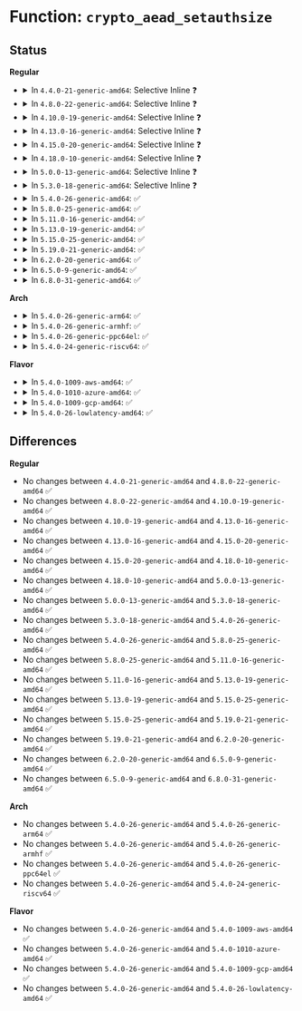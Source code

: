 # Function: <code>crypto_aead_setauthsize</code>

## Status
<b>Regular</b>
<ul>
<li>
<details>
<summary>In <code>4.4.0-21-generic-amd64</code>: Selective Inline ❓</summary>

```c
int crypto_aead_setauthsize(struct crypto_aead * tfm, unsigned int authsize)
```

```json
{
  "name": "crypto_aead_setauthsize",
  "collision_type": "Unique Global",
  "inline_type": "Selective",
  "funcs": [
    {
      "addr": 18446744071582641872,
      "name": "crypto_aead_setauthsize",
      "external": true,
      "loc": "crypto/aead.c:64",
      "file": "crypto/aead.c",
      "inline": "not declared, inlined",
      "caller_inline": [
        "crypto/aead.c:aead_geniv_setauthsize"
      ],
      "caller_func": []
    }
  ],
  "symbols": [
    {
      "addr": 18446744071582641872,
      "name": "crypto_aead_setauthsize",
      "section": ".text",
      "bind": "STB_GLOBAL",
      "size": 58
    }
  ]
}
```
</details>
</li>
<li>
<details>
<summary>In <code>4.8.0-22-generic-amd64</code>: Selective Inline ❓</summary>

```c
int crypto_aead_setauthsize(struct crypto_aead * tfm, unsigned int authsize)
```

```json
{
  "name": "crypto_aead_setauthsize",
  "collision_type": "Unique Global",
  "inline_type": "Selective",
  "funcs": [
    {
      "addr": 18446744071582891312,
      "name": "crypto_aead_setauthsize",
      "external": true,
      "loc": "crypto/aead.c:64",
      "file": "crypto/aead.c",
      "inline": "not declared, inlined",
      "caller_inline": [
        "crypto/aead.c:aead_geniv_setauthsize"
      ],
      "caller_func": []
    }
  ],
  "symbols": [
    {
      "addr": 18446744071582891136,
      "name": "crypto_aead_setauthsize",
      "section": ".text",
      "bind": "STB_GLOBAL",
      "size": 58
    }
  ]
}
```
</details>
</li>
<li>
<details>
<summary>In <code>4.10.0-19-generic-amd64</code>: Selective Inline ❓</summary>

```c
int crypto_aead_setauthsize(struct crypto_aead * tfm, unsigned int authsize)
```

```json
{
  "name": "crypto_aead_setauthsize",
  "collision_type": "Unique Global",
  "inline_type": "Selective",
  "funcs": [
    {
      "addr": 18446744071582987792,
      "name": "crypto_aead_setauthsize",
      "external": true,
      "loc": "crypto/aead.c:64",
      "file": "crypto/aead.c",
      "inline": "not declared, inlined",
      "caller_inline": [
        "crypto/aead.c:aead_geniv_setauthsize"
      ],
      "caller_func": []
    }
  ],
  "symbols": [
    {
      "addr": 18446744071582987616,
      "name": "crypto_aead_setauthsize",
      "section": ".text",
      "bind": "STB_GLOBAL",
      "size": 58
    }
  ]
}
```
</details>
</li>
<li>
<details>
<summary>In <code>4.13.0-16-generic-amd64</code>: Selective Inline ❓</summary>

```c
int crypto_aead_setauthsize(struct crypto_aead * tfm, unsigned int authsize)
```

```json
{
  "name": "crypto_aead_setauthsize",
  "collision_type": "Unique Global",
  "inline_type": "Selective",
  "funcs": [
    {
      "addr": 18446744071583037744,
      "name": "crypto_aead_setauthsize",
      "external": true,
      "loc": "crypto/aead.c:65",
      "file": "crypto/aead.c",
      "inline": "not declared, inlined",
      "caller_inline": [
        "crypto/aead.c:aead_geniv_setauthsize"
      ],
      "caller_func": []
    }
  ],
  "symbols": [
    {
      "addr": 18446744071583037568,
      "name": "crypto_aead_setauthsize",
      "section": ".text",
      "bind": "STB_GLOBAL",
      "size": 58
    }
  ]
}
```
</details>
</li>
<li>
<details>
<summary>In <code>4.15.0-20-generic-amd64</code>: Selective Inline ❓</summary>

```c
int crypto_aead_setauthsize(struct crypto_aead * tfm, unsigned int authsize)
```

```json
{
  "name": "crypto_aead_setauthsize",
  "collision_type": "Unique Global",
  "inline_type": "Selective",
  "funcs": [
    {
      "addr": 18446744071583203072,
      "name": "crypto_aead_setauthsize",
      "external": true,
      "loc": "crypto/aead.c:65",
      "file": "crypto/aead.c",
      "inline": "not declared, inlined",
      "caller_inline": [
        "crypto/aead.c:aead_geniv_setauthsize"
      ],
      "caller_func": [
        "security/keys/big_key.c:big_key_init",
        "crypto/gcm.c:crypto_rfc4543_setauthsize",
        "crypto/gcm.c:crypto_rfc4106_setauthsize"
      ]
    }
  ],
  "symbols": [
    {
      "addr": 18446744071583202896,
      "name": "crypto_aead_setauthsize",
      "section": ".text",
      "bind": "STB_GLOBAL",
      "size": 61
    }
  ]
}
```
</details>
</li>
<li>
<details>
<summary>In <code>4.18.0-10-generic-amd64</code>: Selective Inline ❓</summary>

```c
int crypto_aead_setauthsize(struct crypto_aead * tfm, unsigned int authsize)
```

```json
{
  "name": "crypto_aead_setauthsize",
  "collision_type": "Unique Global",
  "inline_type": "Selective",
  "funcs": [
    {
      "addr": 18446744071583411504,
      "name": "crypto_aead_setauthsize",
      "external": true,
      "loc": "crypto/aead.c:72",
      "file": "crypto/aead.c",
      "inline": "not declared, inlined",
      "caller_inline": [
        "crypto/aead.c:aead_geniv_setauthsize"
      ],
      "caller_func": [
        "security/keys/big_key.c:big_key_init",
        "crypto/gcm.c:crypto_rfc4543_setauthsize",
        "crypto/gcm.c:crypto_rfc4106_setauthsize"
      ]
    }
  ],
  "symbols": [
    {
      "addr": 18446744071583411328,
      "name": "crypto_aead_setauthsize",
      "section": ".text",
      "bind": "STB_GLOBAL",
      "size": 61
    }
  ]
}
```
</details>
</li>
<li>
<details>
<summary>In <code>5.0.0-13-generic-amd64</code>: Selective Inline ❓</summary>

```c
int crypto_aead_setauthsize(struct crypto_aead * tfm, unsigned int authsize)
```

```json
{
  "name": "crypto_aead_setauthsize",
  "collision_type": "Unique Global",
  "inline_type": "Selective",
  "funcs": [
    {
      "addr": 18446744071583533216,
      "name": "crypto_aead_setauthsize",
      "external": true,
      "loc": "crypto/aead.c:74",
      "file": "crypto/aead.c",
      "inline": "not declared, inlined",
      "caller_inline": [
        "crypto/aead.c:aead_geniv_setauthsize"
      ],
      "caller_func": [
        "security/keys/big_key.c:big_key_init",
        "crypto/gcm.c:crypto_rfc4543_setauthsize",
        "crypto/gcm.c:crypto_rfc4106_setauthsize"
      ]
    }
  ],
  "symbols": [
    {
      "addr": 18446744071583533040,
      "name": "crypto_aead_setauthsize",
      "section": ".text",
      "bind": "STB_GLOBAL",
      "size": 61
    }
  ]
}
```
</details>
</li>
<li>
<details>
<summary>In <code>5.3.0-18-generic-amd64</code>: Selective Inline ❓</summary>

```c
int crypto_aead_setauthsize(struct crypto_aead * tfm, unsigned int authsize)
```

```json
{
  "name": "crypto_aead_setauthsize",
  "collision_type": "Unique Global",
  "inline_type": "Selective",
  "funcs": [
    {
      "addr": 18446744071583721168,
      "name": "crypto_aead_setauthsize",
      "external": true,
      "loc": "crypto/aead.c:69",
      "file": "crypto/aead.c",
      "inline": "not declared, inlined",
      "caller_inline": [
        "crypto/aead.c:aead_geniv_setauthsize"
      ],
      "caller_func": [
        "security/keys/big_key.c:big_key_init",
        "crypto/gcm.c:crypto_rfc4543_setauthsize",
        "crypto/gcm.c:crypto_rfc4106_setauthsize"
      ]
    }
  ],
  "symbols": [
    {
      "addr": 18446744071583720992,
      "name": "crypto_aead_setauthsize",
      "section": ".text",
      "bind": "STB_GLOBAL",
      "size": 61
    }
  ]
}
```
</details>
</li>
<li>
<details>
<summary>In <code>5.4.0-26-generic-amd64</code>: ✅</summary>

```c
int crypto_aead_setauthsize(struct crypto_aead * tfm, unsigned int authsize)
```

```json
{
  "name": "crypto_aead_setauthsize",
  "collision_type": "Unique Global",
  "inline_type": "No",
  "funcs": [
    {
      "addr": 18446744071583830704,
      "name": "crypto_aead_setauthsize",
      "external": true,
      "loc": "crypto/aead.c:69",
      "file": "crypto/aead.c",
      "inline": "seen, unknown",
      "caller_inline": [],
      "caller_func": [
        "security/keys/big_key.c:big_key_init",
        "crypto/aead.c:aead_geniv_setauthsize",
        "crypto/gcm.c:crypto_rfc4543_setauthsize",
        "crypto/gcm.c:crypto_rfc4106_setauthsize"
      ]
    }
  ],
  "symbols": [
    {
      "addr": 18446744071583830704,
      "name": "crypto_aead_setauthsize",
      "section": ".text",
      "bind": "STB_GLOBAL",
      "size": 77
    }
  ]
}
```
</details>
</li>
<li>
<details>
<summary>In <code>5.8.0-25-generic-amd64</code>: ✅</summary>

```c
int crypto_aead_setauthsize(struct crypto_aead * tfm, unsigned int authsize)
```

```json
{
  "name": "crypto_aead_setauthsize",
  "collision_type": "Unique Global",
  "inline_type": "No",
  "funcs": [
    {
      "addr": 18446744071584226144,
      "name": "crypto_aead_setauthsize",
      "external": true,
      "loc": "crypto/aead.c:64",
      "file": "crypto/aead.c",
      "inline": "seen, unknown",
      "caller_inline": [],
      "caller_func": [
        "crypto/geniv.c:aead_geniv_setauthsize",
        "crypto/gcm.c:crypto_rfc4543_setauthsize",
        "crypto/gcm.c:crypto_rfc4106_setauthsize"
      ]
    }
  ],
  "symbols": [
    {
      "addr": 18446744071584226144,
      "name": "crypto_aead_setauthsize",
      "section": ".text",
      "bind": "STB_GLOBAL",
      "size": 77
    }
  ]
}
```
</details>
</li>
<li>
<details>
<summary>In <code>5.11.0-16-generic-amd64</code>: ✅</summary>

```c
int crypto_aead_setauthsize(struct crypto_aead * tfm, unsigned int authsize)
```

```json
{
  "name": "crypto_aead_setauthsize",
  "collision_type": "Unique Global",
  "inline_type": "No",
  "funcs": [
    {
      "addr": 18446744071584344528,
      "name": "crypto_aead_setauthsize",
      "external": true,
      "loc": "crypto/aead.c:64",
      "file": "crypto/aead.c",
      "inline": "seen, unknown",
      "caller_inline": [],
      "caller_func": [
        "crypto/geniv.c:aead_geniv_setauthsize",
        "crypto/gcm.c:crypto_rfc4543_setauthsize",
        "crypto/gcm.c:crypto_rfc4106_setauthsize"
      ]
    }
  ],
  "symbols": [
    {
      "addr": 18446744071584344528,
      "name": "crypto_aead_setauthsize",
      "section": ".text",
      "bind": "STB_GLOBAL",
      "size": 78
    }
  ]
}
```
</details>
</li>
<li>
<details>
<summary>In <code>5.13.0-19-generic-amd64</code>: ✅</summary>

```c
int crypto_aead_setauthsize(struct crypto_aead * tfm, unsigned int authsize)
```

```json
{
  "name": "crypto_aead_setauthsize",
  "collision_type": "Unique Global",
  "inline_type": "No",
  "funcs": [
    {
      "addr": 18446744071584379008,
      "name": "crypto_aead_setauthsize",
      "external": true,
      "loc": "crypto/aead.c:64",
      "file": "crypto/aead.c",
      "inline": "seen, unknown",
      "caller_inline": [],
      "caller_func": [
        "crypto/geniv.c:aead_geniv_setauthsize",
        "crypto/gcm.c:crypto_rfc4543_setauthsize",
        "crypto/gcm.c:crypto_rfc4106_setauthsize"
      ]
    }
  ],
  "symbols": [
    {
      "addr": 18446744071584379008,
      "name": "crypto_aead_setauthsize",
      "section": ".text",
      "bind": "STB_GLOBAL",
      "size": 77
    }
  ]
}
```
</details>
</li>
<li>
<details>
<summary>In <code>5.15.0-25-generic-amd64</code>: ✅</summary>

```c
int crypto_aead_setauthsize(struct crypto_aead * tfm, unsigned int authsize)
```

```json
{
  "name": "crypto_aead_setauthsize",
  "collision_type": "Unique Global",
  "inline_type": "No",
  "funcs": [
    {
      "addr": 18446744071584774240,
      "name": "crypto_aead_setauthsize",
      "external": true,
      "loc": "crypto/aead.c:64",
      "file": "crypto/aead.c",
      "inline": "seen, unknown",
      "caller_inline": [],
      "caller_func": [
        "crypto/geniv.c:aead_geniv_setauthsize",
        "crypto/gcm.c:crypto_rfc4543_setauthsize",
        "crypto/gcm.c:crypto_rfc4106_setauthsize"
      ]
    }
  ],
  "symbols": [
    {
      "addr": 18446744071584774240,
      "name": "crypto_aead_setauthsize",
      "section": ".text",
      "bind": "STB_GLOBAL",
      "size": 77
    }
  ]
}
```
</details>
</li>
<li>
<details>
<summary>In <code>5.19.0-21-generic-amd64</code>: ✅</summary>

```c
int crypto_aead_setauthsize(struct crypto_aead * tfm, unsigned int authsize)
```

```json
{
  "name": "crypto_aead_setauthsize",
  "collision_type": "Unique Global",
  "inline_type": "No",
  "funcs": [
    {
      "addr": 18446744071585459040,
      "name": "crypto_aead_setauthsize",
      "external": true,
      "loc": "crypto/aead.c:64",
      "file": "crypto/aead.c",
      "inline": "seen, unknown",
      "caller_inline": [],
      "caller_func": [
        "crypto/geniv.c:aead_geniv_setauthsize",
        "crypto/gcm.c:crypto_rfc4543_setauthsize",
        "crypto/gcm.c:crypto_rfc4106_setauthsize"
      ]
    }
  ],
  "symbols": [
    {
      "addr": 18446744071585459040,
      "name": "crypto_aead_setauthsize",
      "section": ".text",
      "bind": "STB_GLOBAL",
      "size": 100
    }
  ]
}
```
</details>
</li>
<li>
<details>
<summary>In <code>6.2.0-20-generic-amd64</code>: ✅</summary>

```c
int crypto_aead_setauthsize(struct crypto_aead * tfm, unsigned int authsize)
```

```json
{
  "name": "crypto_aead_setauthsize",
  "collision_type": "Unique Global",
  "inline_type": "No",
  "funcs": [
    {
      "addr": 18446744071586218016,
      "name": "crypto_aead_setauthsize",
      "external": true,
      "loc": "crypto/aead.c:64",
      "file": "crypto/aead.c",
      "inline": "seen, unknown",
      "caller_inline": [],
      "caller_func": [
        "crypto/geniv.c:aead_geniv_setauthsize",
        "crypto/gcm.c:crypto_rfc4543_setauthsize",
        "crypto/gcm.c:crypto_rfc4106_setauthsize"
      ]
    }
  ],
  "symbols": [
    {
      "addr": 18446744071586218016,
      "name": "crypto_aead_setauthsize",
      "section": ".text",
      "bind": "STB_GLOBAL",
      "size": 100
    }
  ]
}
```
</details>
</li>
<li>
<details>
<summary>In <code>6.5.0-9-generic-amd64</code>: ✅</summary>

```c
int crypto_aead_setauthsize(struct crypto_aead * tfm, unsigned int authsize)
```

```json
{
  "name": "crypto_aead_setauthsize",
  "collision_type": "Unique Global",
  "inline_type": "No",
  "funcs": [
    {
      "addr": 18446744071586453312,
      "name": "crypto_aead_setauthsize",
      "external": true,
      "loc": "crypto/aead.c:74",
      "file": "crypto/aead.c",
      "inline": "seen, unknown",
      "caller_inline": [],
      "caller_func": [
        "crypto/geniv.c:aead_geniv_setauthsize",
        "crypto/gcm.c:crypto_rfc4543_setauthsize",
        "crypto/gcm.c:crypto_rfc4106_setauthsize"
      ]
    }
  ],
  "symbols": [
    {
      "addr": 18446744071586453312,
      "name": "crypto_aead_setauthsize",
      "section": ".text",
      "bind": "STB_GLOBAL",
      "size": 100
    }
  ]
}
```
</details>
</li>
<li>
<details>
<summary>In <code>6.8.0-31-generic-amd64</code>: ✅</summary>

```c
int crypto_aead_setauthsize(struct crypto_aead * tfm, unsigned int authsize)
```

```json
{
  "name": "crypto_aead_setauthsize",
  "collision_type": "Unique Global",
  "inline_type": "No",
  "funcs": [
    {
      "addr": 18446744071586719200,
      "name": "crypto_aead_setauthsize",
      "external": true,
      "loc": "crypto/aead.c:74",
      "file": "crypto/aead.c",
      "inline": "seen, unknown",
      "caller_inline": [],
      "caller_func": [
        "crypto/geniv.c:aead_geniv_setauthsize",
        "crypto/gcm.c:crypto_rfc4543_setauthsize",
        "crypto/gcm.c:crypto_rfc4106_setauthsize"
      ]
    }
  ],
  "symbols": [
    {
      "addr": 18446744071586719200,
      "name": "crypto_aead_setauthsize",
      "section": ".text",
      "bind": "STB_GLOBAL",
      "size": 100
    }
  ]
}
```
</details>
</li>
</ul>
<b>Arch</b>
<ul>
<li>
<details>
<summary>In <code>5.4.0-26-generic-arm64</code>: ✅</summary>

```c
int crypto_aead_setauthsize(struct crypto_aead * tfm, unsigned int authsize)
```

```json
{
  "name": "crypto_aead_setauthsize",
  "collision_type": "Unique Global",
  "inline_type": "No",
  "funcs": [
    {
      "addr": 18446603336495641984,
      "name": "crypto_aead_setauthsize",
      "external": true,
      "loc": "crypto/aead.c:69",
      "file": "crypto/aead.c",
      "inline": "seen, unknown",
      "caller_inline": [],
      "caller_func": [
        "security/keys/big_key.c:big_key_init",
        "crypto/aead.c:aead_geniv_setauthsize",
        "crypto/gcm.c:crypto_rfc4543_setauthsize",
        "crypto/gcm.c:crypto_rfc4106_setauthsize"
      ]
    }
  ],
  "symbols": [
    {
      "addr": 18446603336495641984,
      "name": "crypto_aead_setauthsize",
      "section": ".text",
      "bind": "STB_GLOBAL",
      "size": 104
    }
  ]
}
```
</details>
</li>
<li>
<details>
<summary>In <code>5.4.0-26-generic-armhf</code>: ✅</summary>

```c
int crypto_aead_setauthsize(struct crypto_aead * tfm, unsigned int authsize)
```

```json
{
  "name": "crypto_aead_setauthsize",
  "collision_type": "Unique Global",
  "inline_type": "No",
  "funcs": [
    {
      "addr": 3228997612,
      "name": "crypto_aead_setauthsize",
      "external": true,
      "loc": "crypto/aead.c:69",
      "file": "crypto/aead.c",
      "inline": "seen, unknown",
      "caller_inline": [],
      "caller_func": [
        "security/keys/big_key.c:big_key_init",
        "crypto/aead.c:aead_geniv_setauthsize",
        "crypto/gcm.c:crypto_rfc4543_setauthsize",
        "crypto/gcm.c:crypto_rfc4106_setauthsize"
      ]
    }
  ],
  "symbols": [
    {
      "addr": 3228997612,
      "name": "crypto_aead_setauthsize",
      "section": ".text",
      "bind": "STB_GLOBAL",
      "size": 108
    }
  ]
}
```
</details>
</li>
<li>
<details>
<summary>In <code>5.4.0-26-generic-ppc64el</code>: ✅</summary>

```c
int crypto_aead_setauthsize(struct crypto_aead * tfm, unsigned int authsize)
```

```json
{
  "name": "crypto_aead_setauthsize",
  "collision_type": "Unique Global",
  "inline_type": "No",
  "funcs": [
    {
      "addr": 13835058055289773616,
      "name": "crypto_aead_setauthsize",
      "external": true,
      "loc": "crypto/aead.c:69",
      "file": "crypto/aead.c",
      "inline": "seen, unknown",
      "caller_inline": [],
      "caller_func": [
        "security/keys/big_key.c:big_key_init",
        "crypto/aead.c:aead_geniv_setauthsize",
        "crypto/gcm.c:crypto_rfc4543_setauthsize",
        "crypto/gcm.c:crypto_rfc4106_setauthsize"
      ]
    }
  ],
  "symbols": [
    {
      "addr": 13835058055289773616,
      "name": "crypto_aead_setauthsize",
      "section": ".text",
      "bind": "STB_GLOBAL",
      "size": 160
    }
  ]
}
```
</details>
</li>
<li>
<details>
<summary>In <code>5.4.0-24-generic-riscv64</code>: ✅</summary>

```c
int crypto_aead_setauthsize(struct crypto_aead * tfm, unsigned int authsize)
```

```json
{
  "name": "crypto_aead_setauthsize",
  "collision_type": "Unique Global",
  "inline_type": "No",
  "funcs": [
    {
      "addr": 18446743936274796564,
      "name": "crypto_aead_setauthsize",
      "external": true,
      "loc": "crypto/aead.c:69",
      "file": "crypto/aead.c",
      "inline": "seen, unknown",
      "caller_inline": [],
      "caller_func": [
        "security/keys/big_key.c:big_key_init",
        "crypto/aead.c:aead_geniv_setauthsize",
        "crypto/gcm.c:crypto_rfc4543_setauthsize",
        "crypto/gcm.c:crypto_rfc4106_setauthsize"
      ]
    }
  ],
  "symbols": [
    {
      "addr": 18446743936274796564,
      "name": "crypto_aead_setauthsize",
      "section": ".text",
      "bind": "STB_GLOBAL",
      "size": 78
    }
  ]
}
```
</details>
</li>
</ul>
<b>Flavor</b>
<ul>
<li>
<details>
<summary>In <code>5.4.0-1009-aws-amd64</code>: ✅</summary>

```c
int crypto_aead_setauthsize(struct crypto_aead * tfm, unsigned int authsize)
```

```json
{
  "name": "crypto_aead_setauthsize",
  "collision_type": "Unique Global",
  "inline_type": "No",
  "funcs": [
    {
      "addr": 18446744071583799440,
      "name": "crypto_aead_setauthsize",
      "external": true,
      "loc": "crypto/aead.c:69",
      "file": "crypto/aead.c",
      "inline": "seen, unknown",
      "caller_inline": [],
      "caller_func": [
        "security/keys/big_key.c:big_key_init",
        "crypto/aead.c:aead_geniv_setauthsize",
        "crypto/gcm.c:crypto_rfc4543_setauthsize",
        "crypto/gcm.c:crypto_rfc4106_setauthsize"
      ]
    }
  ],
  "symbols": [
    {
      "addr": 18446744071583799440,
      "name": "crypto_aead_setauthsize",
      "section": ".text",
      "bind": "STB_GLOBAL",
      "size": 77
    }
  ]
}
```
</details>
</li>
<li>
<details>
<summary>In <code>5.4.0-1010-azure-amd64</code>: ✅</summary>

```c
int crypto_aead_setauthsize(struct crypto_aead * tfm, unsigned int authsize)
```

```json
{
  "name": "crypto_aead_setauthsize",
  "collision_type": "Unique Global",
  "inline_type": "No",
  "funcs": [
    {
      "addr": 18446744071583736496,
      "name": "crypto_aead_setauthsize",
      "external": true,
      "loc": "crypto/aead.c:69",
      "file": "crypto/aead.c",
      "inline": "seen, unknown",
      "caller_inline": [],
      "caller_func": [
        "security/keys/big_key.c:big_key_init",
        "crypto/aead.c:aead_geniv_setauthsize",
        "crypto/gcm.c:crypto_rfc4543_setauthsize",
        "crypto/gcm.c:crypto_rfc4106_setauthsize"
      ]
    }
  ],
  "symbols": [
    {
      "addr": 18446744071583736496,
      "name": "crypto_aead_setauthsize",
      "section": ".text",
      "bind": "STB_GLOBAL",
      "size": 77
    }
  ]
}
```
</details>
</li>
<li>
<details>
<summary>In <code>5.4.0-1009-gcp-amd64</code>: ✅</summary>

```c
int crypto_aead_setauthsize(struct crypto_aead * tfm, unsigned int authsize)
```

```json
{
  "name": "crypto_aead_setauthsize",
  "collision_type": "Unique Global",
  "inline_type": "No",
  "funcs": [
    {
      "addr": 18446744071583783200,
      "name": "crypto_aead_setauthsize",
      "external": true,
      "loc": "crypto/aead.c:69",
      "file": "crypto/aead.c",
      "inline": "seen, unknown",
      "caller_inline": [],
      "caller_func": [
        "security/keys/big_key.c:big_key_init",
        "crypto/aead.c:aead_geniv_setauthsize",
        "crypto/gcm.c:crypto_rfc4543_setauthsize",
        "crypto/gcm.c:crypto_rfc4106_setauthsize"
      ]
    }
  ],
  "symbols": [
    {
      "addr": 18446744071583783200,
      "name": "crypto_aead_setauthsize",
      "section": ".text",
      "bind": "STB_GLOBAL",
      "size": 77
    }
  ]
}
```
</details>
</li>
<li>
<details>
<summary>In <code>5.4.0-26-lowlatency-amd64</code>: ✅</summary>

```c
int crypto_aead_setauthsize(struct crypto_aead * tfm, unsigned int authsize)
```

```json
{
  "name": "crypto_aead_setauthsize",
  "collision_type": "Unique Global",
  "inline_type": "No",
  "funcs": [
    {
      "addr": 18446744071583884224,
      "name": "crypto_aead_setauthsize",
      "external": true,
      "loc": "crypto/aead.c:69",
      "file": "crypto/aead.c",
      "inline": "seen, unknown",
      "caller_inline": [],
      "caller_func": [
        "security/keys/big_key.c:big_key_init",
        "crypto/aead.c:aead_geniv_setauthsize",
        "crypto/gcm.c:crypto_rfc4543_setauthsize",
        "crypto/gcm.c:crypto_rfc4106_setauthsize"
      ]
    }
  ],
  "symbols": [
    {
      "addr": 18446744071583884224,
      "name": "crypto_aead_setauthsize",
      "section": ".text",
      "bind": "STB_GLOBAL",
      "size": 77
    }
  ]
}
```
</details>
</li>
</ul>

## Differences
<b>Regular</b>
<ul>
<li>
No changes between <code>4.4.0-21-generic-amd64</code> and <code>4.8.0-22-generic-amd64</code> ✅
</li>
<li>
No changes between <code>4.8.0-22-generic-amd64</code> and <code>4.10.0-19-generic-amd64</code> ✅
</li>
<li>
No changes between <code>4.10.0-19-generic-amd64</code> and <code>4.13.0-16-generic-amd64</code> ✅
</li>
<li>
No changes between <code>4.13.0-16-generic-amd64</code> and <code>4.15.0-20-generic-amd64</code> ✅
</li>
<li>
No changes between <code>4.15.0-20-generic-amd64</code> and <code>4.18.0-10-generic-amd64</code> ✅
</li>
<li>
No changes between <code>4.18.0-10-generic-amd64</code> and <code>5.0.0-13-generic-amd64</code> ✅
</li>
<li>
No changes between <code>5.0.0-13-generic-amd64</code> and <code>5.3.0-18-generic-amd64</code> ✅
</li>
<li>
No changes between <code>5.3.0-18-generic-amd64</code> and <code>5.4.0-26-generic-amd64</code> ✅
</li>
<li>
No changes between <code>5.4.0-26-generic-amd64</code> and <code>5.8.0-25-generic-amd64</code> ✅
</li>
<li>
No changes between <code>5.8.0-25-generic-amd64</code> and <code>5.11.0-16-generic-amd64</code> ✅
</li>
<li>
No changes between <code>5.11.0-16-generic-amd64</code> and <code>5.13.0-19-generic-amd64</code> ✅
</li>
<li>
No changes between <code>5.13.0-19-generic-amd64</code> and <code>5.15.0-25-generic-amd64</code> ✅
</li>
<li>
No changes between <code>5.15.0-25-generic-amd64</code> and <code>5.19.0-21-generic-amd64</code> ✅
</li>
<li>
No changes between <code>5.19.0-21-generic-amd64</code> and <code>6.2.0-20-generic-amd64</code> ✅
</li>
<li>
No changes between <code>6.2.0-20-generic-amd64</code> and <code>6.5.0-9-generic-amd64</code> ✅
</li>
<li>
No changes between <code>6.5.0-9-generic-amd64</code> and <code>6.8.0-31-generic-amd64</code> ✅
</li>
</ul>
<b>Arch</b>
<ul>
<li>
No changes between <code>5.4.0-26-generic-amd64</code> and <code>5.4.0-26-generic-arm64</code> ✅
</li>
<li>
No changes between <code>5.4.0-26-generic-amd64</code> and <code>5.4.0-26-generic-armhf</code> ✅
</li>
<li>
No changes between <code>5.4.0-26-generic-amd64</code> and <code>5.4.0-26-generic-ppc64el</code> ✅
</li>
<li>
No changes between <code>5.4.0-26-generic-amd64</code> and <code>5.4.0-24-generic-riscv64</code> ✅
</li>
</ul>
<b>Flavor</b>
<ul>
<li>
No changes between <code>5.4.0-26-generic-amd64</code> and <code>5.4.0-1009-aws-amd64</code> ✅
</li>
<li>
No changes between <code>5.4.0-26-generic-amd64</code> and <code>5.4.0-1010-azure-amd64</code> ✅
</li>
<li>
No changes between <code>5.4.0-26-generic-amd64</code> and <code>5.4.0-1009-gcp-amd64</code> ✅
</li>
<li>
No changes between <code>5.4.0-26-generic-amd64</code> and <code>5.4.0-26-lowlatency-amd64</code> ✅
</li>
</ul>
